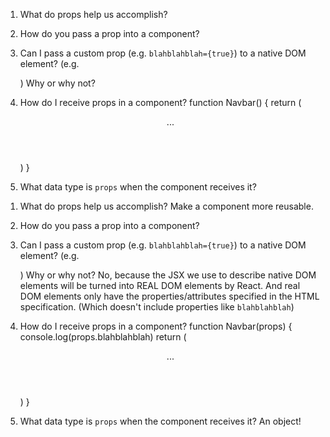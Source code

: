 <!-- Question -->

1. What do props help us accomplish?

2. How do you pass a prop into a component?

3. Can I pass a custom prop (e.g. `blahblahblah={true}`) to a native
   DOM element? (e.g. <div blahblahblah={true}>) Why or why not?

4. How do I receive props in a component?
   function Navbar() {
   return (
   <header>
   ...
   </header>
   )
   }

5. What data type is `props` when the component receives it?

<!-- Answers -->

1. What do props help us accomplish?
   Make a component more reusable.

2. How do you pass a prop into a component?
   <MyAwesomeHeader titleProp="???" />

3. Can I pass a custom prop (e.g. `blahblahblah={true}`) to a native
   DOM element? (e.g. <div blahblahblah={true}>) Why or why not?
   No, because the JSX we use to describe native DOM elements will
   be turned into REAL DOM elements by React. And real DOM elements
   only have the properties/attributes specified in the HTML specification.
   (Which doesn't include properties like `blahblahblah`)

4. How do I receive props in a component?
   function Navbar(props) {
   console.log(props.blahblahblah)
   return (
   <header>
   ...
   </header>
   )
   }

5. What data type is `props` when the component receives it?
   An object!
